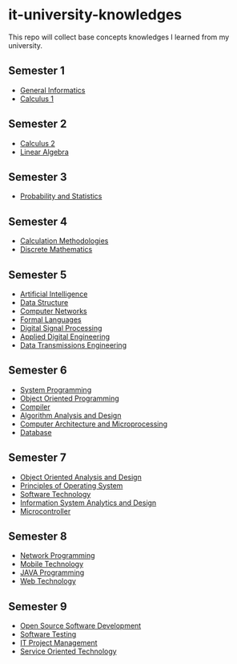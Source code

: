 # it-university-knowledges
This repo will collect base concepts knowledges I learned from my university.

## Semester 1

- [General Informatics][General Informatics]
- [Calculus 1][Calculus 1]
  
## Semester 2

- [Calculus 2][Calculus 2]
- [Linear Algebra][Linear Algebra]

## Semester 3

- [Probability and Statistics][Probability and Statistics]

## Semester 4

- [Calculation Methodologies][Calculation Methodologies]
- [Discrete Mathematics][Discrete Mathematics]

## Semester 5

- [Artificial Intelligence][Artificial Intelligence]
- [Data Structure][Data Structure]
- [Computer Networks][Computer Networks]
- [Formal Languages][Formal Languages]
- [Digital Signal Processing][Digital Signal Processing]
- [Applied Digital Engineering][Applied Digital Engineering]
- [Data Transmissions Engineering][Data Transmissions Engineering]

## Semester 6

- [System Programming][System Programming]
- [Object Oriented Programming][Object Oriented Programming]
- [Compiler][Compiler]
- [Algorithm Analysis and Design][Algorithm Analysis and Design]
- [Computer Architecture and Microprocessing][Computer Architecture and Microprocessing]
- [Database][Database]

## Semester 7

- [Object Oriented Analysis and Design][Object Oriented Analysis and Design]
- [Principles of Operating System][Principles of Operating System]
- [Software Technology][Software Engineering]
- [Information System Analytics and Design][Information System Analytics and Design]
- [Microcontroller][Microcontroller]

## Semester 8

- [Network Programming][Network Programming]
- [Mobile Technology][Mobile Technology]
- [JAVA Programming][JAVA Programming]
- [Web Technology][Web Technology]

## Semester 9

- [Open Source Software Development][Open Source Software Development]
- [Software Testing][Software Testing]
- [IT Project Management][IT Project Management]
- [Service Oriented Technology][Service Oriented Technology]

[Calculus 1]: ./doc/sem1.calculus1.md
[General Informatics]: ./doc/sem1.general-informatics.md
[Calculus 2]: ./doc/sem2.calculus2.md
[Linear Algebra]: ./doc/sem2.linear-algebra.md
[Probability and Statistics]: ./doc/sem3.probability-and-statistics.md
[Calculation Methodologies]: ./doc/sem4.calculation-methodology.md
[Discrete Mathematics]: ./doc/sem4.discrete-mathematics.md
[Artificial Intelligence]: ./doc/sem5.artificial-intelligence.md
[Data Structure]: ./doc/sem5.data-structure.md
[Computer Networks]: ./doc/sem5.computer-networks.md
[Formal Languages]: ./doc/sem5.formal-languages.md
[Digital Signal Processing]: ./doc/sem5.digital-signal-processing.md
[Applied Digital Engineering]: ./doc/sem5.applied-digital-engineering.md
[Data Transmissions Engineering]: ./doc/sem5.data-transmissions-engineering.md
[System Programming]: ./doc/sem6.system-programming.md
[Object Oriented Programming]: ./doc/sem6.object-oriented-programming.md
[Compiler]: ./doc/sem6.compiler.md
[Algorithm Analysis and Design]: ./doc/sem6.algorithm-analysis-and-design.md
[Computer Architecture and Microprocessing]: ./doc/sem6.computer-architecture-and-microprocessing.md
[Database]: ./doc/sem6.database.md
[Object Oriented Analysis and Design]: ./doc/sem7.object-oriented-analysis-and-design.md
[Principles of Operating System]: ./doc/sem7.principles-of-operating-system.md
[Software Engineering]: ./doc/sem7.software-engineering.md
[Information System Analytics and Design]: ./doc/sem7.information-system-analytics-and-design.md
[Microcontroller]: ./doc/sem7.microcontroller.md
[Network Programming]: ./doc/sem8.network-programming.md
[Mobile Technology]: ./doc/sem8.mobile-technology.md
[JAVA Programming]: ./doc/sem8.java-programming.md
[Web Technology]: ./doc/sem8.web-technology.md
[Open Source Software Development]: ./doc/sem9.open-source-software-development.md
[Software Testing]: ./doc/sem9.software-testing.md
[IT Project Management]: ./doc/sem9.it-project-management.md
[Service Oriented Technology]: ./doc/sem9.service-oriented-technology.md
